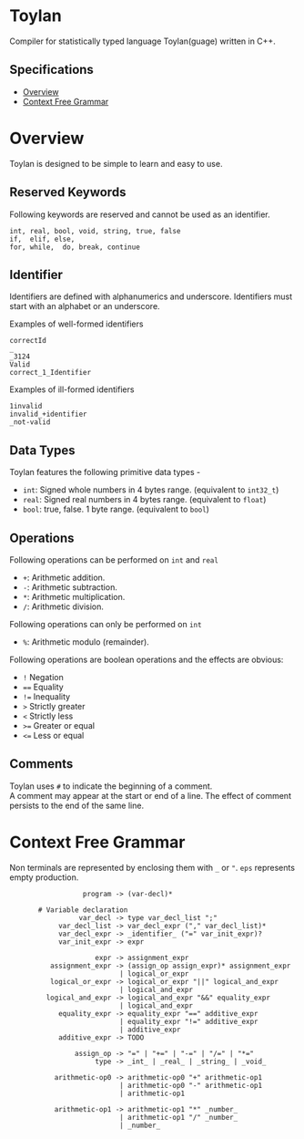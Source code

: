 # Toylan
Compiler for statistically typed language Toylan(guage) written in C++.


## Specifications
* [Overview](#overview)
* [Context Free Grammar](#context-free-grammar)


# Overview
Toylan is designed to be simple to learn and easy to use.

## Reserved Keywords
Following keywords are reserved and cannot be used as an identifier.
```
int, real, bool, void, string, true, false
if,  elif, else, 
for, while,  do, break, continue
```

## Identifier
Identifiers are defined with alphanumerics and underscore. Identifiers must start with an alphabet or an underscore. 

Examples of well-formed identifiers

```
correctId
_
_3124
Valid
correct_1_Identifier
```
Examples of ill-formed identifiers
```
1invalid
invalid_+identifier
_not-valid
```

## Data Types
Toylan features the following primitive data types - 
* `int`: Signed whole numbers in 4 bytes range. (equivalent to `int32_t`)
* `real`: Signed real numbers in 4 bytes range. (equivalent to `float`)
* `bool`: true, false. 1 byte range. (equivalent to `bool`)

## Operations
Following operations can be performed on `int` and `real`  
* `+`: Arithmetic addition.
* `-`: Arithmetic subtraction.
* `*`: Arithmetic multiplication.
* `/`: Arithmetic division.

Following operations can only be performed on `int`  
* `%`: Arithmetic modulo (remainder).

Following operations are boolean operations and the effects are obvious:
* `!` Negation
* `==` Equality
* `!=` Inequality
* `>` Strictly greater
* `<` Strictly less
* `>=` Greater or equal
* `<=` Less or equal


## Comments
Toylan uses `#` to indicate the beginning of a comment.  
A comment may appear at the start or end of a line. The effect of comment persists to the end of the same line.


# Context Free Grammar
Non terminals are represented by enclosing them with `_` or `"`. `eps` represents empty production.
```
                  program -> (var-decl)*

       # Variable declaration
                 var_decl -> type var_decl_list ";"
            var_decl_list -> var_decl_expr ("," var_decl_list)*
            var_decl_expr -> _identifier_ ("=" var_init_expr)?
            var_init_expr -> expr

                     expr -> assignment_expr
          assignment_expr -> (assign_op assign_expr)* assignment_expr
                           | logical_or_expr
          logical_or_expr -> logical_or_expr "||" logical_and_expr
                           | logical_and_expr
         logical_and_expr -> logical_and_expr "&&" equality_expr
                           | logical_and_expr
            equality_expr -> equality_expr "==" additive_expr
                           | equality_expr "!=" additive_expr
                           | additive_expr
            additive_expr -> TODO

                assign_op -> "=" | "+=" | "-=" | "/=" | "*="
                     type -> _int_ | _real_ | _string_ | _void_

           arithmetic-op0 -> arithmetic-op0 "+" arithmetic-op1
                           | arithmetic-op0 "-" arithmetic-op1
                           | arithmetic-op1

           arithmetic-op1 -> arithmetic-op1 "*" _number_
                           | arithmetic-op1 "/" _number_
                           | _number_
```